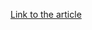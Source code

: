 [Link to the article](https://www.crowdstrike.com/en-us/blog/3-ways-small-businesses-big-strides-cybersecurity/)
